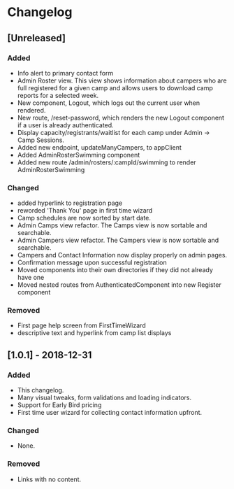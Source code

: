 # Changelog

## [Unreleased]

### Added

- Info alert to primary contact form
- Admin Roster view. This view shows information about campers who are full registered for a given camp and allows users to download camp reports for a selected week.
- New component, Logout, which logs out the current user when rendered.
- New route, /reset-password, which renders the new Logout component if a user is already authenticated.
- Display capacity/registrants/waitlist for each camp under Admin -> Camp Sessions.
- Added new endpoint, updateManyCampers, to appClient
- Added AdminRosterSwimming component
- Added new route /admin/rosters/:campId/swimming to render AdminRosterSwimming

### Changed

- added hyperlink to registration page
- reworded 'Thank You' page in first time wizard
- Camp schedules are now sorted by start date.
- Admin Camps view refactor. The Camps view is now sortable and searchable.
- Admin Campers view refactor. The Campers view is now sortable and searchable.
- Campers and Contact Information now display properly on admin pages.
- Confirmation message upon successful registration
- Moved components into their own directories if they did not already have one
- Moved nested routes from AuthenticatedComponent into new Register component

### Removed

- First page help screen from FirstTimeWizard
- descriptive text and hyperlink from camp list displays

## [1.0.1] - 2018-12-31

### Added

- This changelog.
- Many visual tweaks, form validations and loading indicators.
- Support for Early Bird pricing
- First time user wizard for collecting contact information upfront.

### Changed

- None.

### Removed

- Links with no content.
